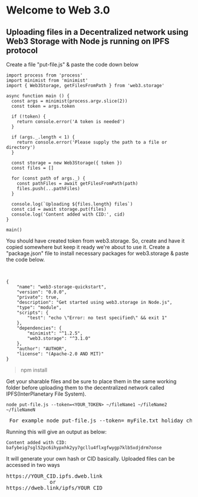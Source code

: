 <!-- @author: gautham_reddy_mrrv -->
<!-- src: https://web3.storage -->
<h1>Welcome to Web 3.0</h1>
<h2> Uploading files in a Decentralized network using Web3 Storage with Node js running on IPFS protocol </h2>
<p>Create a file "put-file.js" & paste the code down below </p>

```
import process from 'process'
import minimist from 'minimist'
import { Web3Storage, getFilesFromPath } from 'web3.storage'

async function main () {
  const args = minimist(process.argv.slice(2))
  const token = args.token

  if (!token) {
    return console.error('A token is needed')
  }

  if (args._.length < 1) {
    return console.error('Please supply the path to a file or directory')
  }

  const storage = new Web3Storage({ token })
  const files = []

  for (const path of args._) {
    const pathFiles = await getFilesFromPath(path)
    files.push(...pathFiles)
  }

  console.log(`Uploading ${files.length} files`)
  const cid = await storage.put(files)
  console.log('Content added with CID:', cid)
}

main()
```
<p>You should have created token from web3.storage. So, create and have it copied somewhere but keep it ready we're about to use it. Create a "package.json" file to install necessary packages for web3.storage & paste the code below.</p> <br>

```
{
    "name": "web3-storage-quickstart",
    "version": "0.0.0",
    "private": true,
    "description": "Get started using web3.storage in Node.js",
    "type": "module",
    "scripts": {
        "test": "echo \"Error: no test specified\" && exit 1"
    },
    "dependencies": {
        "minimist": "^1.2.5",
        "web3.storage": "^3.1.0"
    },
    "author": "AUTHOR",
    "license": "(Apache-2.0 AND MIT)"
}
```

> npm install 
<p>Get your sharable files and be sure to place them in the same working folder before uploading them to the decentralized network called IPFS(InterPlanetary File System). </p>

``` 
node put-file.js --token=<YOUR_TOKEN> ~/fileName1 ~/fileName2 ~/fileNameN
```

<pre> For example node put-file.js --token=<YOUR_TOKEN> myFile.txt holiday_cheers.jpeg machine_learning.ipynb </pre>
<p>Running this will give an output as below: </p>

```
Content added with CID: bafybeig7sgl52pc6ihypxhk2yy7gcllu4flxgfwygp7klb5xdjdrm7onse

```

<p>It will generate your own hash or CID basically. Uploaded files can be accessed in two ways </p>

<pre>https://YOUR_CID.ipfs.dweb.link 
              or 
https://dweb.link/ipfs/YOUR_CID </pre>
